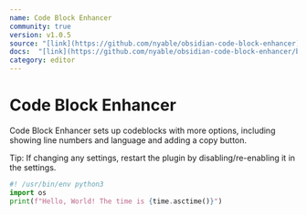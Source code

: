 ```yaml
---
name: Code Block Enhancer
community: true
version: v1.0.5
source: "[link](https://github.com/nyable/obsidian-code-block-enhancer)"
docs:  "[link](https://github.com/nyable/obsidian-code-block-enhancer/blob/master/README.md)"
category: editor
---
```


# Code Block Enhancer
Code Block Enhancer sets up codeblocks with more options, including showing line numbers and language and adding a copy button.

Tip: If changing any settings, restart the plugin by disabling/re-enabling it in the settings.


```python
#! /usr/bin/env python3
import os
print(f"Hello, World! The time is {time.asctime()}")
```